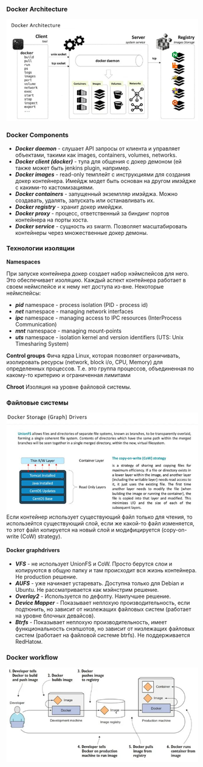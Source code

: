 ### Docker Architecture
![docker_architecture](pic/1.JPG)

### Docker Components
- ***Docker daemon*** - слушает API запросы от клиента и управляет объектами, такими как images, containers, volumes, networks. 
- ***Docker client (docker)*** - тула для общения с докер демоном (ей также может быть jenkins plugin, например. 
- ***Docker images*** - read-only темплейт с инструкциями для создания докер контейнера. Имейдж модет быть основан на другом имэйдже с какими-то кастомизациями. 
- ***Docker containers*** - запущенный экземпляр имэйджа. Можно создавать, удалять, запускать или останавливать их. 
- ***Docker registry*** - хранит докер имейджи. 
- ***Docker proxy*** - процесс, ответственный за биндинг портов контейнера на порты хоста. 
- ***Docker service*** - сущность из swarm. Позволяет масштабировать контейнеры через множественные докер демоны. 

### Технологии изоляции
 ****Namespaces****
 
При запуске контейнера докер создает набор нэймспейсов для него. Это обеспечивает изоляцию. Каждый аспект контейнера работает в своем неймспейсе и к нему нет доступа из-вне. 
Некоторые неймспейсы: 
- ***pid*** namespace - process isolation (PID - process id)
- ***net*** namespace - managing network interfaces
- ***ipc*** namespace - managing access to IPC resources (InterProcess Communication)
- ***mnt*** namespace - managing mount-points
- ***uts*** namespace - isolation kernel and version identifiers (UTS: Unix Timesharing System)

 ****Control groups****
Фича ядра Linux, которая позволяет ограничивать, изолировать ресурсы (network, block i/o, CPU, Memory) для определенных процессов. Т.е. это группа процессов, объединенная по какому-то критерию и ограниченная лимитами

 ****Chroot****
 Изоляция на уровне файловой системы.
 
### Файловые системы
![docker_architecture](pic/2.JPG)
Если контейнер использует существующий файл только для чтения, то использейтся существующий слой, если же какой-то файл изменяется,  
то этот файл копируется на новый слой и модифицируется (copy-on-write (CoW) strategy).

#### Docker graphdrivers
- ***VFS*** - не использует UnionFS и CoW. Просто берутся слои и копируются в общую папку и там происходит вся жизнь контейнера. Не production решение.
- ***AUFS*** - уже начинает устаревать. Доступна только для Debian и Ubuntu. Не рассматривается как мэйнстрим решение.
- ***Overlay2*** - Используется по дефолту. Наилучшее решение.
- ***Device Mapper*** - Показывает неплохую производительность, если подтюнить, но зависит от низлежащих файловых систем (работает на уровне блочных девайсов).
- ***Btrfs*** - Показывает неплохую производительность, имеет функциональность снэпшотов, но зависит от низлежащих файловых систем (работает на файловой системе btrfs). Не поддерживается RedHatом.

### Docker workflow
![docker_architecture](pic/3.JPG)
